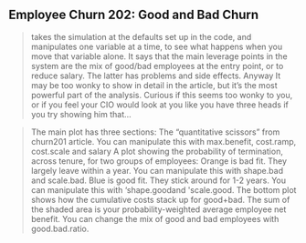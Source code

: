 ## Employee Churn 202: Good and Bad Churn



>takes the simulation at the defaults set up in the code, and manipulates one variable at a time, to see what happens when you move that variable alone. It says that the main leverage points in the system are the mix of good/bad employees at the entry point, or to reduce salary. The latter has problems and side effects. Anyway It may be too wonky to show in detail in the article, but it’s the most powerful part of the analysis. Curious if this seems too wonky to you, or if you feel your CIO would look at you like you have three heads if you try showing him that…
 
>The main plot has three sections:
>The “quantitative scissors” from churn201 article.
>You can manipulate this with max.benefit, cost.ramp, cost.scale and salary
>A plot showing the probability of termination, across tenure, for two groups of employees:
>Orange is bad fit. They largely leave within a year. You can manipulate this with shape.bad and scale.bad.
>Blue is good fit. They stick around for 1-2 years. You can manipulate this with ‘shape.goodand 'scale.good.
>The bottom plot shows how the cumulative costs stack up for good+bad. The sum of the shaded area is your probability-weighted average employee net benefit. You can change the mix of good and bad employees with good.bad.ratio.
